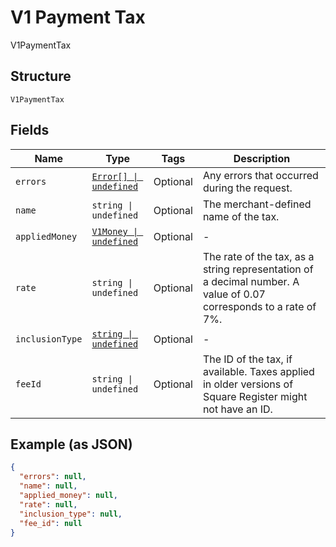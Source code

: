 
# V1 Payment Tax

V1PaymentTax

## Structure

`V1PaymentTax`

## Fields

| Name | Type | Tags | Description |
|  --- | --- | --- | --- |
| `errors` | [`Error[] \| undefined`](../../doc/models/error.md) | Optional | Any errors that occurred during the request. |
| `name` | `string \| undefined` | Optional | The merchant-defined name of the tax. |
| `appliedMoney` | [`V1Money \| undefined`](../../doc/models/v1-money.md) | Optional | - |
| `rate` | `string \| undefined` | Optional | The rate of the tax, as a string representation of a decimal number. A value of 0.07 corresponds to a rate of 7%. |
| `inclusionType` | [`string \| undefined`](../../doc/models/v1-payment-tax-inclusion-type.md) | Optional | - |
| `feeId` | `string \| undefined` | Optional | The ID of the tax, if available. Taxes applied in older versions of Square Register might not have an ID. |

## Example (as JSON)

```json
{
  "errors": null,
  "name": null,
  "applied_money": null,
  "rate": null,
  "inclusion_type": null,
  "fee_id": null
}
```

